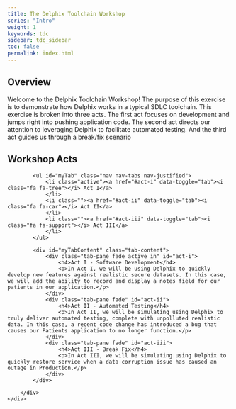 ```yaml
---
title: The Delphix Toolchain Workshop
series: "Intro"
weight: 1
keywords: tdc
sidebar: tdc_sidebar
toc: false
permalink: index.html
---
```

<div class="row">
    <div class="row">
    <div class="col-lg-12">
        <h2 class="page-header">Overview</h2>
        <p>Welcome to the Delphix Toolchain Workshop! The purpose of this exercise is to demonstrate how Delphix works in a typical SDLC toolchain. This exercise is broken into three acts. The first act focuses on development and jumps right into pushing application code. The second act directs our attention to leveraging Delphix to facilitate automated testing. And the third act guides us through a break/fix scenario</p>
    </div>
    <!-- Act Tabs -->
    <div class="row">
        <div class="col-lg-12">
            <h2 class="page-header">Workshop Acts</h2>
        </div>
        <div class="col-lg-12">

            <ul id="myTab" class="nav nav-tabs nav-justified">
                <li class="active"><a href="#act-i" data-toggle="tab"><i class="fa fa-tree"></i> Act I</a>
                </li>
                <li class=""><a href="#act-ii" data-toggle="tab"><i class="fa fa-car"></i> Act II</a>
                </li>
                <li class=""><a href="#act-iii" data-toggle="tab"><i class="fa fa-support"></i> Act III</a>
                </li>
            </ul>

            <div id="myTabContent" class="tab-content">
                <div class="tab-pane fade active in" id="act-i">
                    <h4>Act I - Software Development</h4>
                    <p>In Act I, we will be using Delphix to quickly develop new features against realistic secure datasets. In this case, we will add the ability to record and display a notes field for our patients in our application.</p>
                </div>
                <div class="tab-pane fade" id="act-ii">
                    <h4>Act II - Automated Testing</h4>
                    <p>In Act II, we will be simulating using Delphix to truly deliver automated testing, complete with unpolluted realistic data. In this case, a recent code change has introduced a bug that causes our Patients application to no longer function.</p>
                </div>
                <div class="tab-pane fade" id="act-iii">
                    <h4>Act III - Break Fix</h4>
                    <p>In Act III, we will be simulating using Delphix to quickly restore service when a data corruption issue has caused an outage in Production.</p>
                </div>
            </div>

        </div>
    </div>
</div>
